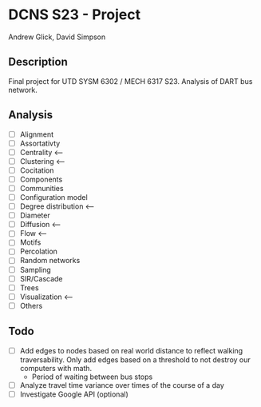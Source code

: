 # DCNS S23 - Project

Andrew Glick, David Simpson

## Description

Final project for UTD SYSM 6302 / MECH 6317 S23. Analysis of DART bus network.

## Analysis

- [ ] Alignment
- [ ] Assortativty
- [ ] Centrality <--
- [ ] Clustering <--
- [ ] Cocitation
- [ ] Components
- [ ] Communities
- [ ] Configuration model
- [ ] Degree distribution <--
- [ ] Diameter
- [ ] Diffusion <--
- [ ] Flow <--
- [ ] Motifs
- [ ] Percolation
- [ ] Random networks
- [ ] Sampling
- [ ] SIR/Cascade
- [ ] Trees
- [ ] Visualization <--
- [ ] Others

## Todo

- [ ] Add edges to nodes based on real world distance to reflect walking
  traversability. Only add edges based on a threshold to not destroy our
  computers with math.
    - Period of waiting between bus stops
- [ ] Analyze travel time variance over times of the course of a day
- [ ] Investigate Google API (optional)
